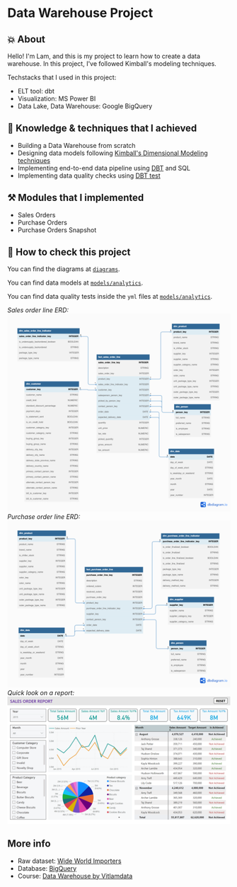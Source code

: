 # Data Warehouse Project

## 💥 About

Hello! I'm Lam, and this is my project to learn how to create a data warehouse. In this project, I've followed Kimball's modeling techniques.

Techstacks that I used in this project:
- ELT tool: dbt
- Visualization: MS Power BI
- Data Lake, Data Warehouse: Google BigQuery

## 🎯 Knowledge & techniques that I achieved

- Building a Data Warehouse from scratch
- Designing data models following [Kimball's Dimensional Modeling techniques](https://www.goodreads.com/en/book/show/748203)
- Implementing end-to-end data pipeline using [DBT](https://www.getdbt.com/) and SQL
- Implementing data quality checks using [DBT test](https://docs.getdbt.com/docs/build/tests)

## ⚒️ Modules that I implemented

- Sales Orders
- Purchase Orders
- Purchase Orders Snapshot

## 🚀 How to check this project

You can find the diagrams at [`diagrams`](diagrams).

You can find data models at [`models/analytics`](models/analytics).

You can find data quality tests inside the `yml` files at [`models/analytics`](models/analytics).

*Sales order line ERD:*
![Sales order line ERD](diagrams/diagram_sales_order_line.png)
*Purchase order line ERD:*
![Purchase order line ERD](/diagrams/diagram_purchase_order_line.png)
*Quick look on a report:*
![Sales order report](/pbix/sales_order_report.png)

## More info
- Raw dataset: [Wide World Importers](https://learn.microsoft.com/en-us/sql/samples/wide-world-importers-what-is?view=sql-server-ver16)
- Database: [BigQuery](https://cloud.google.com/bigquery)
- Course: [Data Warehouse by Vitlamdata](https://vitlamdata.substack.com/p/khoa-hoc-xu-ly-du-lieu-cho-data-warehouse)
